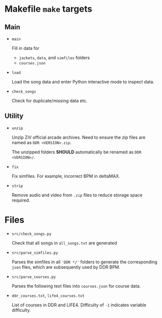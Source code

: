 # Makefile `make` targets

## Main
- `main`

    Fill in data for 
    - `jackets`, `data`, and `simfiles` folders
    - `courses.json`

- `load`

    Load the song data and enter Python interactive mode to inspect data.


- `check_songs`
    
    Check for duplicate/missing data etc.

## Utility
- `unzip`

    Unzip ZiV official arcade archives. Need to ensure the zip files are named as `DDR <VERSION>.zip`.

    The unzipped folders **SHOULD** automatically be renamed as `DDR <VERSION>/`.

- `fix` 

    Fix simfiles. For example, incorrect BPM in deltaMAX.

- `strip`

    Remove audio and video from `.zip` files to reduce storage space required.

# Files

- `src/check_songs.py`

    Check that all songs in `all_songs.txt` are generated

- `src/parse_simfiles.py`

    Parses the simfiles in all `'DDR */'` folders to generate the corresponding `json` files, which are subsequently used by DDR BPM.

- `src/parse_courses.py`

    Parses the following text files into `courses.json` for course data.

- `ddr_courses.txt`, `life4_courses.txt`

    List of courses in DDR and LIFE4. Difficulty of `-1` indicates variable difficulty.
